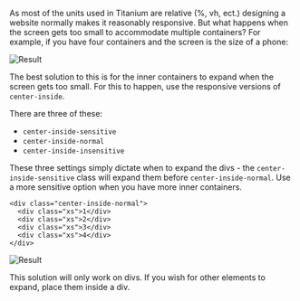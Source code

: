 As most of the units used in Titanium are relative (%, vh, ect.) designing a website normally makes it reasonably responsive. But what happens when the screen gets too small to accommodate multiple containers? For example, if you have four containers and the screen is the size of a phone:

![Result](https://image.ibb.co/mWZ0xT/Capture.png)

The best solution to this is for the inner containers to expand when the screen gets too small. For this to happen, use the responsive versions of `center-inside`. 

There are three of these:

* `center-inside-sensitive`
* `center-inside-normal`
* `center-inside-insensitive`

These three settings simply dictate when to expand the divs - the `center-inside-sensitive` class will expand them before `center-inside-normal`. Use a more sensitive option when you have more inner containers.

```
<div class="center-inside-normal">
  <div class="xs">1</div>
  <div class="xs">2</div>
  <div class="xs">3</div>
  <div class="xs">4</div>
</div>
```

![Result](https://preview.ibb.co/ex1xu8/Capture.png)


This solution will only work on divs. If you wish for other elements to expand, place them inside a div.
